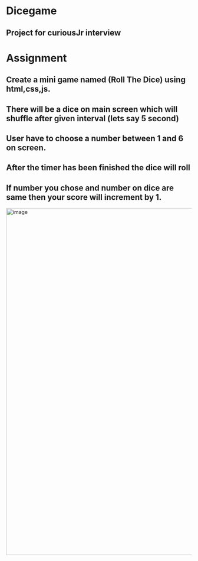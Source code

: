 # Dicegame
## Project for curiousJr interview

# Assignment
## Create a mini game named (Roll The Dice) using html,css,js.
## There will be a dice on main screen which will shuffle after given interval (lets say 5 second)
## User have to choose a number between 1 and 6  on screen.
## After the timer has been finished the dice will roll
## If number you chose and number on dice are same then your score will increment by 1.
<img width="1918" height="939" alt="image" src="https://github.com/user-attachments/assets/0f8745eb-248e-43eb-8d97-93ef13291ab6" />
